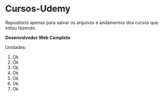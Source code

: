 # Cursos-Udemy
Repositório apenas para salvar os arquivos e andamentos dos cursos que estou fazendo.

<p><b>Desenvolvedor Web Completo</b></p>
Unidades:
<ol>
    <li>Ok</li>
    <li>Ok</li>
    <li>Ok</li>
    <li>Ok</li>
    <li>Ok</li>
    <li>Ok</li>
    <li>Ok</li>
</ol>
